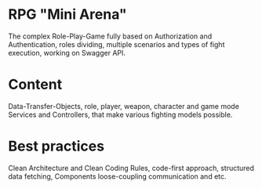 # RPG "Mini Arena"

The complex Role-Play-Game fully based on Authorization and Authentication, roles dividing, multiple scenarios and types of fight execution, working on Swagger API.

# Content

Data-Transfer-Objects, role, player, weapon, character and game mode Services and Controllers, that make various fighting models possible.

# Best practices

Clean Architecture and Clean Coding Rules, code-first approach, structured data fetching, Components loose-coupling communication and etc.
